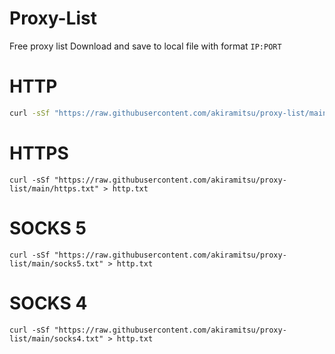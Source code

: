 # Proxy-List
Free proxy list
Download and save to local file with format `IP:PORT`
# HTTP
```bash
curl -sSf "https://raw.githubusercontent.com/akiramitsu/proxy-list/main/http.txt" > http.txt
```
# HTTPS
```
curl -sSf "https://raw.githubusercontent.com/akiramitsu/proxy-list/main/https.txt" > http.txt
```
# SOCKS 5
```
curl -sSf "https://raw.githubusercontent.com/akiramitsu/proxy-list/main/socks5.txt" > http.txt
```
# SOCKS 4
```
curl -sSf "https://raw.githubusercontent.com/akiramitsu/proxy-list/main/socks4.txt" > http.txt
```
